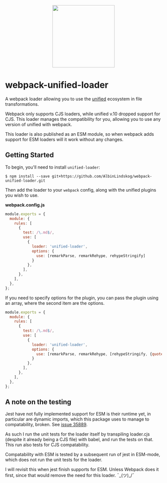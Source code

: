 <div align="center">
  <a href="https://github.com/webpack/webpack">
    <img width="200" height="200" src="https://webpack.js.org/assets/icon-square-big.svg">
  </a>
</div>

# webpack-unified-loader

A webpack loader allowing you to use the [unified](https://github.com/unifiedjs/unified) ecosystem in file
transformations. 

Webpack only supports CJS loaders, while unified v.10 dropped support for CJS. This loader manages the compatibility
for you, allowing you to use any version of unified with webpack.

This loader is also published as an ESM module, so when webpack adds support for ESM loaders will it work
without any changes.

## Getting Started

To begin, you'll need to install `unified-loader`:

```console
$ npm install --save git+https://github.com/AlbinLindskog/webpack-unified-loader.git
```

Then add the loader to your `webpack` config, along with the unified plugins you wish to use.

**webpack.config.js**

```js
module.exports = {
  module: {
    rules: [
      {
        test: /\.md$/,
        use: [
          {
            loader: 'unified-loader',
            options: {
              use: [remarkParse, remarkRehype, rehypeStringify]
            }  
          },
        ],
      },
    ],
  },
};
```

If you need to specify options for the plugin, you can pass the plugin using an array, where the second item are the
options.

```js
module.exports = {
  module: {
    rules: [
      {
        test: /\.md$/,
        use: [
          {
            loader: 'unified-loader',
            options: {
              use: [remarkParse, remarkRehype, [rehypeStringify, {quote: "'"}]]
            }  
          },
        ],
      },
    ],
  },
};
```

## A note on the testing
Jest have not fully implemented support for ESM is their runtime yet, in particular are dynamic imports, which this
package uses to manage to compatability, broken. See [issue 35889](https://github.com/nodejs/node/issues/35889).
 
As such I run the unit tests for the loader itself by transpiling loader.cjs (despite it already being a CJS file)
with babel, and run the tests on that. This run also tests for CJS compatability.

Compatability with ESM is tested by a subsequent run of jest in ESM-mode, which does not run the unit tests for the
loader.

I will revisit this when jest finish supports for ESM. Unless Webpack does it first, since that would remove the need
for this loader. ¯\_(ツ)_/¯
